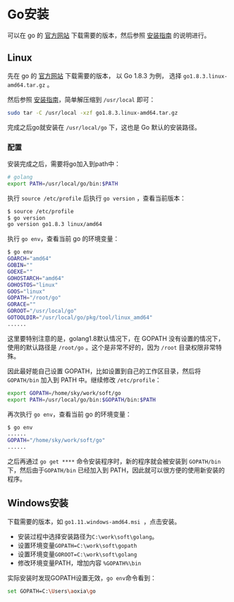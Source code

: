 # Go安装

可以在 go 的 [官方网站](https://golang.org/dl/) 下载需要的版本，然后参照 [安装指南](https://golang.org/doc/install) 的说明进行。

## Linux

先在 go 的 [官方网站](https://golang.org/dl/) 下载需要的版本， 以 Go 1.8.3 为例， 选择 `go1.8.3.linux-amd64.tar.gz` 。

然后参照 [安装指南](https://golang.org/doc/install)，简单解压缩到 `/usr/local` 即可：

```bash
sudo tar -C /usr/local -xzf go1.8.3.linux-amd64.tar.gz
```

完成之后go就安装在 `/usr/local/go` 下，这也是 Go 默认的安装路径。

### 配置

安装完成之后，需要将go加入到path中：

```bash
# golang
export PATH=/usr/local/go/bin:$PATH
```

执行 `source /etc/profile` 后执行 `go version` ，查看当前版本：

```bash
$ source /etc/profile
$ go version
go version go1.8.3 linux/amd64
```

执行 `go env`，查看当前 go 的环境变量：

```bash
$ go env
GOARCH="amd64"
GOBIN=""
GOEXE=""
GOHOSTARCH="amd64"
GOHOSTOS="linux"
GOOS="linux"
GOPATH="/root/go"
GORACE=""
GOROOT="/usr/local/go"
GOTOOLDIR="/usr/local/go/pkg/tool/linux_amd64"
......
```

这里要特别注意的是，golang1.8默认情况下，在 GOPATH 没有设置的情况下，使用的默认路径是 `/root/go` 。这个是非常不好的，因为 `/root` 目录权限非常特殊。

因此最好能自己设置 GOPATH，比如设置到自己的工作区目录，然后将 `GOPATH/bin` 加入到 PATH 中。继续修改 `/etc/profile`：

```bash
export GOPATH=/home/sky/work/soft/go
export PATH=/usr/local/go/bin:$GOPATH/bin:$PATH
```

再次执行 `go env`，查看当前 go 的环境变量：

```bash
$ go env
......
GOPATH="/home/sky/work/soft/go"
......
```

之后再通过 `go get ****` 命令安装程序时，新的程序就会被安装到 `GOPATH/bin` 下，然后由于`GOPATH/bin` 已经加入到 PATH，因此就可以很方便的使用新安装的程序。

## Windows安装

下载需要的版本，如 `go1.11.windows-amd64.msi `，点击安装。

- 安装过程中选择安装路径为`C:\work\soft\golang`。
- 设置环境变量`GOPATH=C:\work\soft\gopath`
- 设置环境变量`GOROOT=C:\work\soft\golang`
- 修改环境变量PATH，增加内容 `%GOPATH%\bin`

实际安装时发现GOPATH设置无效，`go env`命令看到：

```bash
set GOPATH=C:\Users\aoxia\go
```




